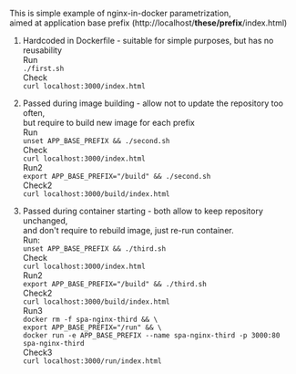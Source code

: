 This is simple example of nginx-in-docker parametrization,  
aimed at application base prefix (http​://localhost/**these/prefix**/index.html)  
  
1) Hardcoded in Dockerfile - suitable for simple purposes, but has no reusability  
Run  
`./first.sh`  
Check  
`curl localhost:3000/index.html`  
  
2) Passed during image building - allow not to update the repository too often,  
   but require to build new image for each prefix  
Run  
`unset APP_BASE_PREFIX && ./second.sh`  
Check  
`curl localhost:3000/index.html`  
Run2  
`export APP_BASE_PREFIX="/build" && ./second.sh`  
Check2  
`curl localhost:3000/build/index.html`  
  
3) Passed during container starting - both allow to keep repository unchanged,  
   and don't require to rebuild image, just re-run container.  
Run:  
`unset APP_BASE_PREFIX && ./third.sh`  
Check  
`curl localhost:3000/index.html`  
Run2  
`export APP_BASE_PREFIX="/build" && ./third.sh`  
Check2  
`curl localhost:3000/build/index.html`  
Run3  
`docker rm -f spa-nginx-third && \`  
`export APP_BASE_PREFIX="/run" && \`  
`docker run -e APP_BASE_PREFIX --name spa-nginx-third -p 3000:80 spa-nginx-third`  
Check3  
`curl localhost:3000/run/index.html`  

